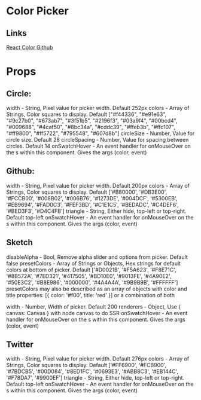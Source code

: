 # Color Picker

## Links

[React Color Github](https://casesandberg.github.io/react-color/)

# Props

## Circle:

width - String, Pixel value for picker width. Default 252px
colors - Array of Strings, Color squares to display. Default ["#f44336", "#e91e63", "#9c27b0", "#673ab7", "#3f51b5", "#2196f3", "#03a9f4", "#00bcd4", "#009688", "#4caf50", "#8bc34a", "#cddc39", "#ffeb3b", "#ffc107", "#ff9800", "#ff5722", "#795548", "#607d8b"]
circleSize - Number, Value for circle size. Default 28
circleSpacing - Number, Value for spacing between circles. Default 14
onSwatchHover - An event handler for onMouseOver on the <Swatch>s within this component. Gives the args (color, event)

## Github:

width - String, Pixel value for picker width. Default 200px
colors - Array of Strings, Color squares to display. Default ['#B80000', '#DB3E00', '#FCCB00', '#008B02', '#006B76', '#1273DE', '#004DCF', '#5300EB', '#EB9694', '#FAD0C3', '#FEF3BD', '#C1E1C5', '#BEDADC', '#C4DEF6', '#BED3F3', '#D4C4FB']
triangle - String, Either hide, top-left or top-right. Default top-left
onSwatchHover - An event handler for onMouseOver on the <Swatch>s within this component. Gives the args (color, event)

## Sketch

disableAlpha - Bool, Remove alpha slider and options from picker. Default false
presetColors - Array of Strings or Objects, Hex strings for default colors at bottom of picker. Default ['#D0021B', '#F5A623', '#F8E71C', '#8B572A', '#7ED321', '#417505', '#BD10E0', '#9013FE', '#4A90E2', '#50E3C2', '#B8E986', '#000000', '#4A4A4A', '#9B9B9B', '#FFFFFF']
presetColors may also be described as an array of objects with color and title properties: [{ color: '#f00', title: 'red' }] or a combination of both

width - Number, Width of picker. Default 200
renderers - Object, Use { canvas: Canvas } with node canvas to do SSR
onSwatchHover - An event handler for onMouseOver on the <Swatch>s within this component. Gives the args (color, event)

## Twitter

width - String, Pixel value for picker width. Default 276px
colors - Array of Strings, Color squares to display. Default ['#FF6900', '#FCB900', '#7BDCB5', '#00D084', '#8ED1FC', '#0693E3', '#ABB8C3', '#EB144C', '#F78DA7', '#9900EF']
triangle - String, Either hide, top-left or top-right. Default top-left
onSwatchHover - An event handler for onMouseOver on the <Swatch>s within this component. Gives the args (color, event)
